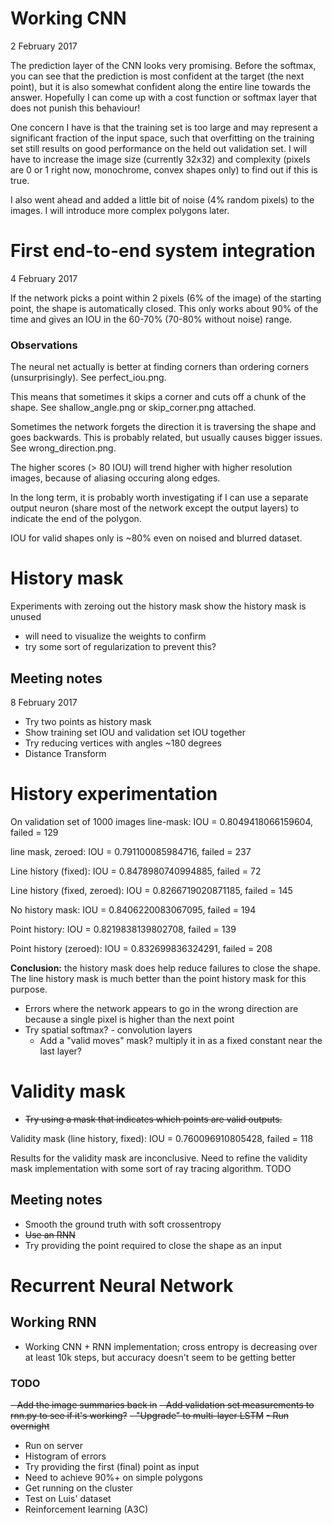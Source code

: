 # Working CNN
2 February 2017

The prediction layer of the CNN looks very promising. Before the softmax, you can see that the prediction is most confident at the target (the next point), but it is also somewhat confident along the entire line towards the answer. Hopefully I can come up with a cost function or softmax layer that does not punish this behaviour!

One concern I have is that the training set is too large and may represent a significant fraction of the input space, such that overfitting on the training set still results on good performance on the held out validation set. I will have to increase the image size (currently 32x32) and complexity (pixels are 0 or 1 right now, monochrome, convex shapes only) to find out if this is true.

I also went ahead and added a little bit of noise (4% random pixels) to the images. I will introduce more complex polygons later.

# First end-to-end system integration
4 February 2017

If the network picks a point within 2 pixels (6% of the image) of the starting point, the shape is automatically closed. This only works about 90% of the time and gives an IOU in the 60-70% (70-80% without noise) range.

### Observations
The neural net actually is better at finding corners than ordering corners (unsurprisingly). See perfect_iou.png.

This means that sometimes it skips a corner and cuts off a chunk of the shape. See shallow_angle.png or skip_corner.png attached.

Sometimes the network forgets the direction it is traversing the shape and goes backwards. This is probably related, but usually causes bigger issues. See wrong_direction.png.

The higher scores (> 80 IOU) will trend higher with higher resolution images, because of aliasing occuring along edges.

In the long term, it is probably worth investigating if I can use a separate output neuron (share most of the network except the output layers) to indicate the end of the polygon.


IOU for valid shapes only is ~80% even on noised and blurred dataset.


# History mask
Experiments with zeroing out the history mask show the history mask is unused
   - will need to visualize the weights to confirm
   - try some sort of regularization to prevent this?
   
## Meeting notes
8 February 2017
- Try two points as history mask
- Show training set IOU and validation set IOU together
- Try reducing vertices with angles ~180 degrees
- Distance Transform


# History experimentation
On validation set of 1000 images
line-mask:
IOU = 0.8049418066159604, failed = 129

line mask, zeroed:
IOU = 0.791100085984716, failed = 237

Line history (fixed):
IOU = 0.8478980740994885, failed = 72

Line history (fixed, zeroed):
IOU = 0.8266719020871185, failed = 145


No history mask:
IOU = 0.8406220083067095, failed = 194


Point history:
IOU = 0.8219838139802708, failed = 139

Point history (zeroed):
IOU = 0.832699836324291, failed = 208

__Conclusion:__ the history mask does help reduce failures to close the shape. The line history mask is much better than the point history mask for this purpose.

- Errors where the network appears to go in the wrong direction are because a single pixel is higher than the next point
- Try spatial softmax? - convolution layers
    - Add a "valid moves" mask? multiply it in as a fixed constant near the last layer?

# Validity mask

- ~~Try using a mask that indicates which points are valid outputs.~~

Validity mask (line history, fixed):
IOU = 0.760096910805428, failed = 118

Results for the validity mask are inconclusive. Need to refine the validity mask implementation with some sort of ray tracing algorithm. TODO

## Meeting notes
- Smooth the ground truth with soft crossentropy
- ~~Use an RNN~~
- Try providing the point required to close the shape as an input

# Recurrent Neural Network
## Working RNN
- Working CNN + RNN implementation; cross entropy is decreasing over at least 10k steps, but accuracy doesn't seem to be getting better

### TODO
~~- Add the image summaries back in~~
~~- Add validation set measurements to rnn.py to see if it's working?~~
~~- "Upgrade" to multi-layer LSTM~~
~~- Run overnight~~
- Run on server
- Histogram of errors
- Try providing the first (final) point as input
- Need to achieve 90%+ on simple polygons
- Get running on the cluster
- Test on Luis' dataset
- Reinforcement learning (A3C)


